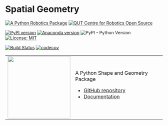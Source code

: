 # Spatial Geometry

[![A Python Robotics Package](https://raw.githubusercontent.com/petercorke/robotics-toolbox-python/master/.github/svg/py_collection.min.svg)](https://github.com/petercorke/robotics-toolbox-python)
[![QUT Centre for Robotics Open Source](https://github.com/qcr/qcr.github.io/raw/master/misc/badge.svg)](https://qcr.github.io)

[![PyPI version](https://badge.fury.io/py/spatialgeometry.svg)](https://badge.fury.io/py/spatialgeometry)
[![Anaconda version](https://anaconda.org/conda-forge/spatialgeometry/badges/version.svg)](https://anaconda.org/conda-forge/spatialgeometry)
![PyPI - Python Version](https://img.shields.io/pypi/pyversions/spatialgeometry.svg)
[![License: MIT](https://img.shields.io/badge/License-MIT-yellow.svg)](https://opensource.org/licenses/MIT)

[![Build Status](https://github.com/jhavl/spatialgeometry/workflows/build/badge.svg?branch=main)](https://github.com/jhavl/spatialgeometry/actions?query=workflow%3Abuild)
[![codecov](https://codecov.io/gh/jhavl/spatialgeometry/branch/main/graph/badge.svg?token=YPmchbQi2v)](https://codecov.io/gh/jhavl/spatialgeometry)

<table style="border:0px">
<tr style="border:0px">
<td style="border:0px">
<img src="https://github.com/petercorke/robotics-toolbox-python/raw/master/docs/figs/RobToolBox_RoundLogoB.png" width="200"></td>
<td style="border:0px">
A Python Shape and Geometry Package
<ul>
<li><a href="https://github.com/jhavl/spatialgeometry">GitHub repository </a></li>
<li><a href="https://jhavl.github.io/spatialgeometry">Documentation</a></li>
</ul>
</td>
</tr>
</table>
